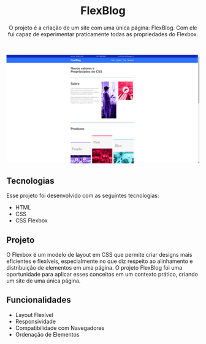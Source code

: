 <h1 align="center">FlexBlog</h1>

<p align="center">
O projeto é a criação de um site com uma única página: FlexBlog. Com ele fui capaz de experimentar praticamente todas as propriedades do Flexbox. <br/>
</p>

<br>

<p align="center">
  <img alt="projeto flexblog" src=".github/preview.png">

## Tecnologias

Esse projeto foi desenvolvido com as seguintes tecnologias:

- HTML
- CSS
- CSS Flexbox


## Projeto

O Flexbox é um modelo de layout em CSS que permite criar designs mais eficientes e flexíveis, especialmente no que diz respeito ao alinhamento e distribuição de elementos em uma página. O projeto FlexBlog foi uma oportunidade para aplicar esses conceitos em um contexto prático, criando um site de uma única página.


## Funcionalidades

- Layout Flexível
- Responsividade
- Compatibilidade com Navegadores
- Ordenação de Elementos
